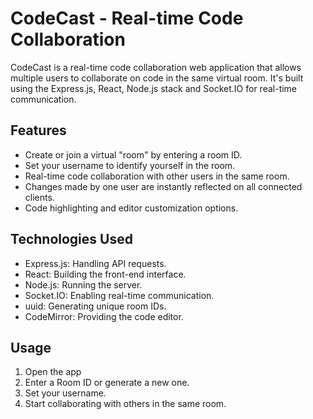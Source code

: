# CodeCast - Real-time Code Collaboration

CodeCast is a real-time code collaboration web application that allows multiple users to collaborate on code in the same virtual room. It's built using the Express.js, React, Node.js stack and Socket.IO for real-time communication.


## Features

- Create or join a virtual "room" by entering a room ID.
- Set your username to identify yourself in the room.
- Real-time code collaboration with other users in the same room.
- Changes made by one user are instantly reflected on all connected clients.
- Code highlighting and editor customization options.

## Technologies Used

- Express.js: Handling API requests.
- React: Building the front-end interface.
- Node.js: Running the server.
- Socket.IO: Enabling real-time communication.
- uuid: Generating unique room IDs.
- CodeMirror: Providing the code editor.

## Usage

1. Open the app
2. Enter a Room ID or generate a new one.
3. Set your username.
4. Start collaborating with others in the same room.

